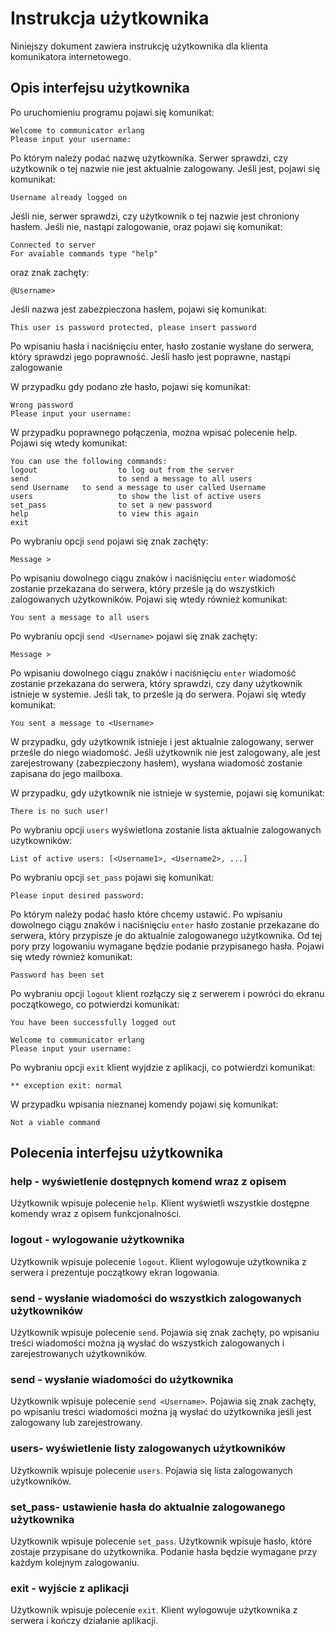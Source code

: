 
# Instrukcja użytkownika

Niniejszy dokument zawiera instrukcję użytkownika dla klienta komunikatora internetowego.

## Opis interfejsu użytkownika

Po uruchomieniu programu pojawi się komunikat:

```
Welcome to communicator erlang
Please input your username:
``` 

Po którym należy podać nazwę użytkownika. Serwer sprawdzi, czy użytkownik o tej nazwie nie jest 
aktualnie zalogowany. Jeśli jest, pojawi się komunikat:

```
Username already logged on
```
Jeśli nie, serwer sprawdzi, czy użytkownik o tej nazwie jest chroniony hasłem. Jeśli nie, nastąpi
zalogowanie, oraz pojawi się komunikat:

```
Connected to server
For avaiable commands type "help"
```
oraz znak zachęty:

```
@Username>
```

Jeśli nazwa jest zabezpieczona hasłem, pojawi się komunikat:

```
This user is password protected, please insert password
```

Po wpisaniu hasła i naciśnięciu enter, hasło zostanie wysłane do serwera, który sprawdzi jego poprawność.
Jeśli hasło jest poprawne, nastąpi zalogowanie

W przypadku gdy podano złe hasło, pojawi się komunikat:

```
Wrong password
Please input your username:
```

W przypadku poprawnego połączenia, można wpisać polecenie help. Pojawi się wtedy komunikat:

```
You can use the following commands:
logout                  to log out from the server
send                    to send a message to all users
send Username   to send a message to user called Username
users                   to show the list of active users
set_pass                to set a new password
help                    to view this again
exit
```

Po wybraniu opcji `send`  pojawi się znak zachęty:

```
Message >
```
Po wpisaniu dowolnego ciągu znaków i naciśnięciu `enter` wiadomość zostanie przekazana do serwera, który prześle ją do wszystkich zalogowanych użytkowników. Pojawi się wtedy również komunikat:

```
You sent a message to all users
```

Po wybraniu opcji `send <Username>`  pojawi się znak zachęty:

```
Message >
```

Po wpisaniu dowolnego ciągu znaków i naciśnięciu `enter` wiadomość zostanie przekazana do serwera, który sprawdzi, czy dany użytkownik <Username> istnieje w systemie. Jeśli tak, to prześle ją do serwera. Pojawi się wtedy komunikat:

```
You sent a message to <Username>
```
  
W przypadku, gdy użytkownik <Username> istnieje i jest aktualnie zalogowany, serwer prześle do niego wiadomość. Jeśli użytkownik <Username> nie jest zalogowany, ale jest zarejestrowany (zabezpieczony hasłem), wysłana wiadomość zostanie zapisana do jego mailboxa.
  
W przypadku, gdy użytkownik nie istnieje w systemie, pojawi się komunikat:
  
```
There is no such user!
```

Po wybraniu opcji `users`  wyświetlona zostanie lista aktualnie zalogowanych użytkowników:

```
List of active users: [<Username1>, <Username2>, ...]
```
  
Po wybraniu opcji `set_pass`  pojawi się komunikat:

```
Please input desired password:
```
  
Po którym należy podać hasło które chcemy ustawić. Po wpisaniu dowolnego ciągu znaków i naciśnięciu `enter` hasło zostanie przekazane do serwera, który przypisze je do aktualnie zalogowanego użytkownika. Od tej pory przy logowaniu wymagane będzie podanie przypisanego hasła. Pojawi się wtedy również komunikat:
  
```
Password has been set
```
  
Po wybraniu opcji `logout` klient rozłączy się z serwerem i powróci do ekranu początkowego, co potwierdzi komunikat:

```
You have been successfully logged out

Welcome to communicator erlang
Please input your username:
```

Po wybraniu opcji `exit` klient wyjdzie z aplikacji, co potwierdzi komunikat:

```
** exception exit: normal   
```    

W przypadku wpisania nieznanej komendy pojawi się komunikat:

```
Not a viable command
```

## Polecenia interfejsu użytkownika

### help - wyświetlenie dostępnych komend wraz z opisem
Użytkownik wpisuje polecenie `help`. Klient wyświetli wszystkie dostępne komendy wraz z opisem funkcjonalności.

### logout - wylogowanie użytkownika

Użytkownik wpisuje polecenie `logout`. Klient wylogowuje użytkownika z serwera i prezentuje początkowy ekran logowania.

### send - wysłanie wiadomości do wszystkich zalogowanych użytkowników

Użytkownik wpisuje polecenie `send`. Pojawia się znak zachęty, po wpisaniu treści wiadomości można ją wysłać do wszystkich zalogowanych i zarejestrowanych użytkowników.
  
### send <Username>- wysłanie wiadomości do użytkownika <Username>

Użytkownik wpisuje polecenie `send <Username>`. Pojawia się znak zachęty, po wpisaniu treści wiadomości można ją wysłać do użytkownika <Username> jeśli jest zalogowany lub zarejestrowany.
  
### users- wyświetlenie listy zalogowanych użytkowników

Użytkownik wpisuje polecenie `users`. Pojawia się lista zalogowanych użytkowników.
  
### set_pass- ustawienie hasła do aktualnie zalogowanego użytkownika

Użytkownik wpisuje polecenie `set_pass`. Użytkownik wpisuje hasło, które zostaje przypisane do użytkownika. Podanie hasła będzie wymagane przy każdym kolejnym zalogowaniu.

### exit - wyjście z aplikacji

Użytkownik wpisuje polecenie `exit`. Klient wylogowuje użytkownika z serwera i kończy działanie aplikacji.



